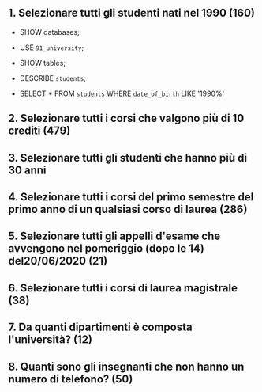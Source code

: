 ## 1. Selezionare tutti gli studenti nati nel 1990 (160)

- SHOW databases;
<!-- per vedere tutti i database presenti nel mio phpMyAdmin -->

- USE `91_university`;
<!-- per utilizzare un determinato database -->
- SHOW tables;
<!-- per mostare tutte le tabelle presenti nel database 
NB: se nel terminale faccio tutto insieme ossia:
SHOW databases;
USE `91_university`;
SHOW tables; 
funziona ma se uso SHOW tables; separatamente mi da errore 🤬-->
- DESCRIBE `students`;
<!-- Per vedere come è formata una tabella di una colonna esempio di students
NB: come con SHOW tables da errore se non lo si fa tutto insieme quindi:
SHOW databases;
USE `91_university`;
SHOW tables; 
DESCRIBE `students` -->

- SELECT * FROM `students` WHERE `date_of_birth` LIKE '1990%'


## 2. Selezionare tutti i corsi che valgono più di 10 crediti (479)




## 3. Selezionare tutti gli studenti che hanno più di 30 anni




## 4. Selezionare tutti i corsi del primo semestre del primo anno di un qualsiasi corso di laurea (286)




## 5. Selezionare tutti gli appelli d'esame che avvengono nel pomeriggio (dopo le 14) del20/06/2020 (21)




## 6. Selezionare tutti i corsi di laurea magistrale (38)




## 7. Da quanti dipartimenti è composta l'università? (12)




## 8. Quanti sono gli insegnanti che non hanno un numero di telefono? (50)